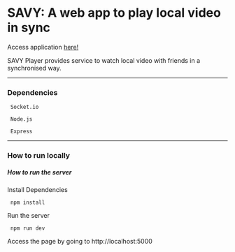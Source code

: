 # SAVY: A web app to play local video in sync
Access application [here!](https://savy-player.herokuapp.com/)

SAVY Player provides service to watch local video with friends in a synchronised way.

---

### Dependencies

```
 Socket.io

 Node.js

 Express
```
---

### How to run locally

##### How to run the server

Install Dependencies
```
 npm install
```

Run the server
```
 npm run dev
```
Access the page by going to http://localhost:5000
